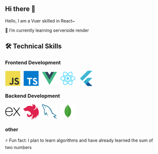 ## Hi there 👋

<!--
**zhuzhushe/zhuzhushe** is a ✨ _special_ ✨ repository because its `README.md` (this file) appears on your GitHub profile.

Here are some ideas to get you started:

- 🔭 I’m currently working on ...
- 🌱 I’m currently learning ...
- 👯 I’m looking to collaborate on ...
- 🤔 I’m looking for help with ...
- 💬 Ask me about ...
- 📫 How to reach me: ...
- 😄 Pronouns: ...
- ⚡ Fun fact: ...
-->

Hello, I am a Vuer skilled in React~

🌱 I’m currently learning serverside render

## 🛠 Technical Skills

### Frontend Development

<div style="display:flex;gap:10px">
<img src="image-11.png" width="50" height="50" alt="vue">
<img src="image-12.png" width="50" height="50" alt="vue">
<img src="image-8.png" width="50" height="50" alt="vue">
<img src="image-6.png" width="50" height="50" alt="react">
<img src="image-5.png" width="50" height="50" alt="flutter">
</div>
<div style="margin-top:10px">

### Backend Development

<div style="display:flex;gap:10px">
<img src="image-4.png" width="50" height="50" alt="express">
<img src="image-7.png" width="50" height="50" alt="nest">
<img src="image-9.png" width="50" height="50" alt="mysql">
<img src="image-10.png" width="50" height="50" alt="mongodb">

</div>
</div>

### other

⚡ Fun fact: I plan to learn algorithms and have already learned the sum of two numbers
